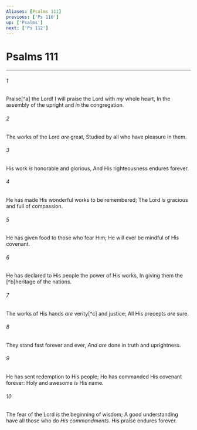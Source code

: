 ```yaml
---
Aliases: [Psalms 111]
previous: ['Ps 110']
up: ['Psalms']
next: ['Ps 112']
---
```

# Psalms 111

***


###### 1 
Praise[^a] the Lord! I will praise the Lord with _my_ whole heart, In the assembly of the upright and _in_ the congregation. 

###### 2 
The works of the Lord _are_ great, Studied by all who have pleasure in them. 

###### 3 
His work _is_ honorable and glorious, And His righteousness endures forever. 

###### 4 
He has made His wonderful works to be remembered; The Lord _is_ gracious and full of compassion. 

###### 5 
He has given food to those who fear Him; He will ever be mindful of His covenant. 

###### 6 
He has declared to His people the power of His works, In giving them the [^b]heritage of the nations. 

###### 7 
The works of His hands _are_ verity[^c] and justice; All His precepts _are_ sure. 

###### 8 
They stand fast forever and ever, _And are_ done in truth and uprightness. 

###### 9 
He has sent redemption to His people; He has commanded His covenant forever: Holy and awesome _is_ His name. 

###### 10 
The fear of the Lord _is_ the beginning of wisdom; A good understanding have all those who do _His commandments._ His praise endures forever.
